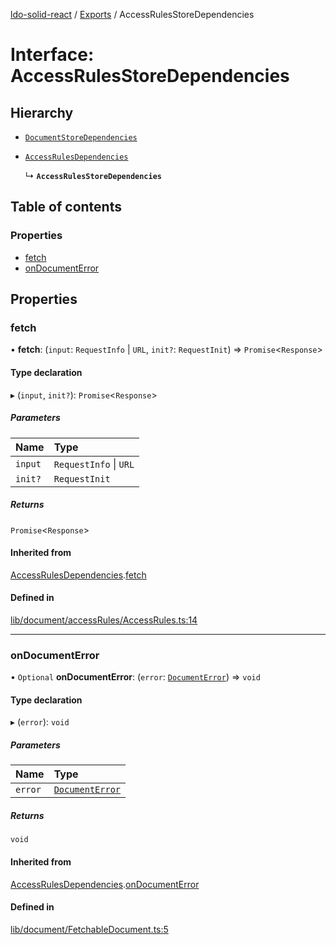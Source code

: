 [ldo-solid-react](../README.md) / [Exports](../modules.md) / AccessRulesStoreDependencies

# Interface: AccessRulesStoreDependencies

## Hierarchy

- [`DocumentStoreDependencies`](DocumentStoreDependencies.md)

- [`AccessRulesDependencies`](AccessRulesDependencies.md)

  ↳ **`AccessRulesStoreDependencies`**

## Table of contents

### Properties

- [fetch](AccessRulesStoreDependencies.md#fetch)
- [onDocumentError](AccessRulesStoreDependencies.md#ondocumenterror)

## Properties

### fetch

• **fetch**: (`input`: `RequestInfo` \| `URL`, `init?`: `RequestInit`) => `Promise`<`Response`\>

#### Type declaration

▸ (`input`, `init?`): `Promise`<`Response`\>

##### Parameters

| Name | Type |
| :------ | :------ |
| `input` | `RequestInfo` \| `URL` |
| `init?` | `RequestInit` |

##### Returns

`Promise`<`Response`\>

#### Inherited from

[AccessRulesDependencies](AccessRulesDependencies.md).[fetch](AccessRulesDependencies.md#fetch)

#### Defined in

[lib/document/accessRules/AccessRules.ts:14](https://github.com/o-development/ldo-solid-react/blob/2b81d9a/lib/document/accessRules/AccessRules.ts#L14)

___

### onDocumentError

• `Optional` **onDocumentError**: (`error`: [`DocumentError`](../classes/DocumentError.md)) => `void`

#### Type declaration

▸ (`error`): `void`

##### Parameters

| Name | Type |
| :------ | :------ |
| `error` | [`DocumentError`](../classes/DocumentError.md) |

##### Returns

`void`

#### Inherited from

[AccessRulesDependencies](AccessRulesDependencies.md).[onDocumentError](AccessRulesDependencies.md#ondocumenterror)

#### Defined in

[lib/document/FetchableDocument.ts:5](https://github.com/o-development/ldo-solid-react/blob/2b81d9a/lib/document/FetchableDocument.ts#L5)
